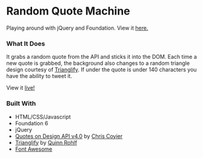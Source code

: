 # Random Quote Machine

Playing around with jQuery and Foundation. View it [here.](https://samkessaram.github.io/random_quote_machine/)

### What It Does
It grabs a random quote from the API and sticks it into the DOM. Each time a new quote is grabbed, the background also changes to a random triangle design courtesy of [Trianglify](https://github.com/qrohlf/Trianglify). If under the quote is under 140 characters you have the ability to tweet it.  

View it [live!](https://samkessaram.github.io/random_quote_machine/)

### Built With
* HTML/CSS/Javascript
* Foundation 6
* jQuery
* [Quotes on Design API v4.0](https://quotesondesign.com/api-v4-0/) by [Chris Coyier](http://chriscoyier.net/)
* [Trianglify](https://github.com/qrohlf/Trianglify) by [Quinn Rohlf](https://github.com/qrohlf)
* [Font Awesome](http://fontawesome.io/)